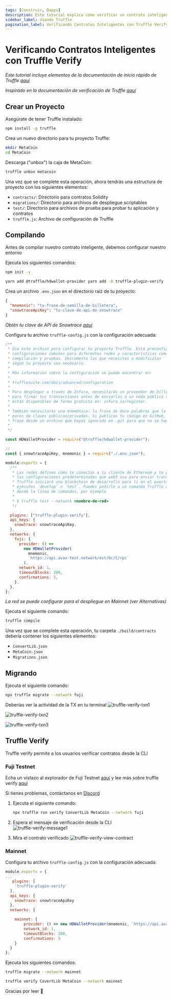 ```yaml
---
tags: [Construir, Dapps]
description: Este tutorial explica cómo verificar un contrato inteligente en un explorador de bloques usando Truffle después de desplegarlo en Avalanche C-Chain.
sidebar_label: Usando Truffle
pagination_label: Verificando Contratos Inteligentes con Truffle Verify
---
```


# Verificando Contratos Inteligentes con Truffle Verify

_Este tutorial incluye elementos de la documentación de inicio rápido de Truffle [aquí](https://www.trufflesuite.com/docs/truffle/quickstart)_

_Inspirado en la documentación de verificación de Truffle [aquí](https://www.npmjs.com/package/truffle-plugin-verify)_

## Crear un Proyecto

Asegúrate de tener Truffle instalado:

```zsh
npm install -g truffle
```

Crea un nuevo directorio para tu proyecto Truffle:

```zsh
mkdir MetaCoin
cd MetaCoin
```

Descarga ("unbox") la caja de MetaCoin:

```zsh
truffle unbox metacoin
```

Una vez que se complete esta operación, ahora tendrás una estructura de proyecto con los siguientes elementos:

- `contracts/`: Directorio para contratos Solidity
- `migrations/`: Directorio para archivos de despliegue scriptables
- `test/`: Directorio para archivos de prueba para probar tu aplicación y contratos
- `truffle.js`: Archivo de configuración de Truffle

## Compilando

Antes de compilar nuestro contrato inteligente, debemos configurar nuestro entorno

Ejecuta los siguientes comandos:

```zsh
npm init -y
```

```zsh
yarn add @truffle/hdwallet-provider yarn add -D truffle-plugin-verify
```

Crea un archivo `.env.json` en el directorio raíz de tu proyecto:

```json
{
  "mnemonic": "tu-frase-de-semilla-de-billetera",
  "snowtraceApiKey": "tu-clave-de-api-de-snowtrace"
}
```

_Obtén tu clave de API de Snowtrace [aquí](https://snowtrace.io/myapikey)_

Configura tu archivo `truffle-config.js` con la configuración adecuada:

```js
/**
 * Usa este archivo para configurar tu proyecto Truffle. Está preconfigurado con algunas
 * configuraciones comunes para diferentes redes y características como migraciones,
 * compilación y pruebas. Descomenta las que necesites o modifícalas
 * según tu proyecto sea necesario.
 *
 * Más información sobre la configuración se puede encontrar en:
 *
 * trufflesuite.com/docs/advanced/configuration
 *
 * Para desplegar a través de Infura, necesitarás un proveedor de billetera (como @truffle/hdwallet-provider)
 * para firmar tus transacciones antes de enviarlas a un nodo público remoto. Las cuentas de Infura
 * están disponibles de forma gratuita en: infura.io/register.
 *
 * También necesitarás una mnemónica: la frase de doce palabras que la billetera usa para generar
 * pares de claves públicas/privadas. Si publicas tu código en GitHub, asegúrate de cargar esta
 * frase desde un archivo que hayas ignorado en .git para que no se haga pública accidentalmente.
 *
 */

const HDWalletProvider = require("@truffle/hdwallet-provider");

//
const { snowtraceApiKey, mnemonic } = require("./.env.json");

module.exports = {
  /**
   * Las redes definen cómo te conectas a tu cliente de Ethereum y te permiten establecer
   * las configuraciones predeterminadas que web3 usa para enviar transacciones. Si no especificas una,
   * Truffle iniciará una blockchain de desarrollo para ti en el puerto 9545 cuando
   * ejecutes `develop` o `test`. Puedes pedirle a un comando Truffle que use una red específica
   * desde la línea de comandos, por ejemplo
   *
   * $ truffle test --network <nombre-de-red>
   */

  plugins: ["truffle-plugin-verify"],
  api_keys: {
    snowtrace: snowtraceApiKey,
  },
  networks: {
    fuji: {
      provider: () =>
        new HDWalletProvider(
          mnemonic,
          `https://api.avax-test.network/ext/bc/C/rpc`
        ),
      network_id: 1,
      timeoutBlocks: 200,
      confirmations: 5,
    },
  },
};
```

_La red se puede configurar para el despliegue en Mainnet (ver Alternativas)_

Ejecuta el siguiente comando:

```zsh
truffle compile
```

Una vez que se complete esta operación, tu carpeta `./build/contracts` debería contener los siguientes elementos:

- `ConvertLib.json`
- `MetaCoin.json`
- `Migrations.json`

## Migrando

Ejecuta el siguiente comando:

```zsh
npx truffle migrate --network fuji
```

Deberías ver la actividad de la TX en tu terminal
![truffle-verify-txn1](/img/truffle-verify-txn1.png)

![truffle-verify-txn2](/img/truffle-verify-txn2.png)

![truffle-verify-txn3](/img/truffle-verify-txn3.png)

## Truffle Verify

Truffle verify permite a los usuarios verificar contratos desde la CLI

### Fuji Testnet

Echa un vistazo al explorador de Fuji Testnet [aquí](https://testnet.snowtrace.io/)
y lee más sobre truffle verify
[aquí](https://github.com/rkalis/truffle-plugin-verify)

Si tienes problemas, contáctanos en [Discord](https://chat.avalabs.org)

1. Ejecuta el siguiente comando:

   ```zsh
   npx truffle run verify ConvertLib MetaCoin --network fuji
   ```

2. Espera el mensaje de verificación desde la CLI
   ![truffle-verify-message1](/img/truffle-verify-message1.png)

3. Mira el contrato verificado
   ![truffle-verify-view-contract](/img/truffle-verify-view-contract.png)

### Mainnet

Configura tu archivo `truffle-config.js` con la configuración adecuada:

```js
module.exports = {
...
   plugins: [
    'truffle-plugin-verify'
  ],
  api_keys: {
    snowtrace: snowtraceApiKey
  },
  networks: {

    mainnet: {
        provider: () => new HDWalletProvider(mnemonic, `https://api.avax.network/ext/bc/C/rpc`),
        network_id: 1,
        timeoutBlocks: 200,
        confirmations: 5
    }
  }
};
```

Ejecuta los siguientes comandos:

```zsh
truffle migrate --network mainnet
```

```zsh
truffle verify CovertLib MetaCoin --network mainnet
```

Gracias por leer 🔺
